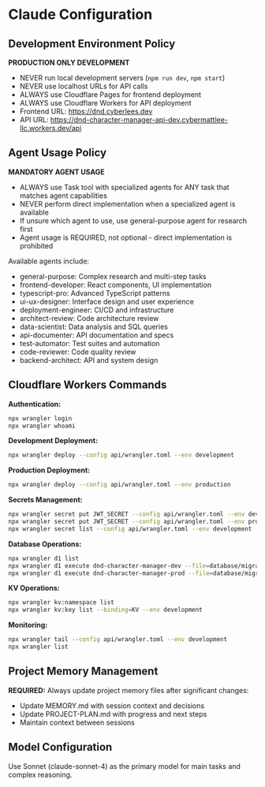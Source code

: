 # Claude Configuration

## Development Environment Policy
**PRODUCTION ONLY DEVELOPMENT**
- NEVER run local development servers (`npm run dev`, `npm start`)
- NEVER use localhost URLs for API calls
- ALWAYS use Cloudflare Pages for frontend deployment
- ALWAYS use Cloudflare Workers for API deployment
- Frontend URL: https://dnd.cyberlees.dev
- API URL: https://dnd-character-manager-api-dev.cybermattlee-llc.workers.dev/api

## Agent Usage Policy
**MANDATORY AGENT USAGE**
- ALWAYS use Task tool with specialized agents for ANY task that matches agent capabilities
- NEVER perform direct implementation when a specialized agent is available
- If unsure which agent to use, use general-purpose agent for research first
- Agent usage is REQUIRED, not optional - direct implementation is prohibited

Available agents include:
- general-purpose: Complex research and multi-step tasks
- frontend-developer: React components, UI implementation
- typescript-pro: Advanced TypeScript patterns
- ui-ux-designer: Interface design and user experience
- deployment-engineer: CI/CD and infrastructure
- architect-review: Code architecture review
- data-scientist: Data analysis and SQL queries
- api-documenter: API documentation and specs
- test-automator: Test suites and automation
- code-reviewer: Code quality review
- backend-architect: API and system design

## Cloudflare Workers Commands
**Authentication:**
```bash
npx wrangler login
npx wrangler whoami
```

**Development Deployment:**
```bash
npx wrangler deploy --config api/wrangler.toml --env development
```

**Production Deployment:**
```bash
npx wrangler deploy --config api/wrangler.toml --env production
```

**Secrets Management:**
```bash
npx wrangler secret put JWT_SECRET --config api/wrangler.toml --env development
npx wrangler secret put JWT_SECRET --config api/wrangler.toml --env production
npx wrangler secret list --config api/wrangler.toml --env development
```

**Database Operations:**
```bash
npx wrangler d1 list
npx wrangler d1 execute dnd-character-manager-dev --file=database/migrations/001_initial.sql --env development
npx wrangler d1 execute dnd-character-manager-prod --file=database/migrations/001_initial.sql --env production
```

**KV Operations:**
```bash
npx wrangler kv:namespace list
npx wrangler kv:key list --binding=KV --env development
```

**Monitoring:**
```bash
npx wrangler tail --config api/wrangler.toml --env development
npx wrangler list
```

## Project Memory Management
**REQUIRED:** Always update project memory files after significant changes:
- Update MEMORY.md with session context and decisions
- Update PROJECT-PLAN.md with progress and next steps
- Maintain context between sessions

## Model Configuration
Use Sonnet (claude-sonnet-4) as the primary model for main tasks and complex reasoning.